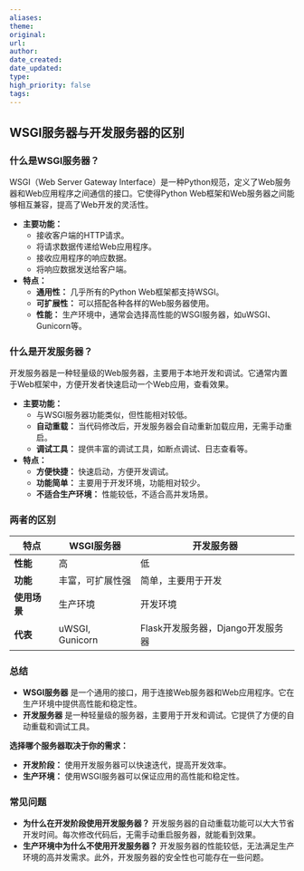 ```yaml
---
aliases: 
theme: 
original: 
url: 
author: 
date_created: 
date_updated: 
type: 
high_priority: false
tags:
---
```

## WSGI服务器与开发服务器的区别

### 什么是WSGI服务器？

WSGI（Web Server Gateway Interface）是一种Python规范，定义了Web服务器和Web应用程序之间通信的接口。它使得Python Web框架和Web服务器之间能够相互兼容，提高了Web开发的灵活性。

- **主要功能：**
    - 接收客户端的HTTP请求。
    - 将请求数据传递给Web应用程序。
    - 接收应用程序的响应数据。
    - 将响应数据发送给客户端。
- **特点：**
    - **通用性：** 几乎所有的Python Web框架都支持WSGI。
    - **可扩展性：** 可以搭配各种各样的Web服务器使用。
    - **性能：** 生产环境中，通常会选择高性能的WSGI服务器，如uWSGI、Gunicorn等。

### 什么是开发服务器？

开发服务器是一种轻量级的Web服务器，主要用于本地开发和调试。它通常内置于Web框架中，方便开发者快速启动一个Web应用，查看效果。

- **主要功能：**
    - 与WSGI服务器功能类似，但性能相对较低。
    - **自动重载：** 当代码修改后，开发服务器会自动重新加载应用，无需手动重启。
    - **调试工具：** 提供丰富的调试工具，如断点调试、日志查看等。
- **特点：**
    - **方便快捷：** 快速启动，方便开发调试。
    - **功能简单：** 主要用于开发环境，功能相对较少。
    - **不适合生产环境：** 性能较低，不适合高并发场景。

### 两者的区别

| 特点       | WSGI服务器         | 开发服务器                  |
| -------- | --------------- | ---------------------- |
| **性能**   | 高               | 低                      |
| **功能**   | 丰富，可扩展性强        | 简单，主要用于开发              |
| **使用场景** | 生产环境            | 开发环境                   |
| **代表**   | uWSGI, Gunicorn | Flask开发服务器，Django开发服务器 |

### 总结

- **WSGI服务器** 是一个通用的接口，用于连接Web服务器和Web应用程序。它在生产环境中提供高性能和稳定性。
- **开发服务器** 是一种轻量级的服务器，主要用于开发和调试。它提供了方便的自动重载和调试工具。

**选择哪个服务器取决于你的需求：**

- **开发阶段：** 使用开发服务器可以快速迭代，提高开发效率。
- **生产环境：** 使用WSGI服务器可以保证应用的高性能和稳定性。

### 常见问题

- **为什么在开发阶段使用开发服务器？** 开发服务器的自动重载功能可以大大节省开发时间。每次修改代码后，无需手动重启服务器，就能看到效果。
- **生产环境中为什么不使用开发服务器？** 开发服务器的性能较低，无法满足生产环境的高并发需求。此外，开发服务器的安全性也可能存在一些问题。

